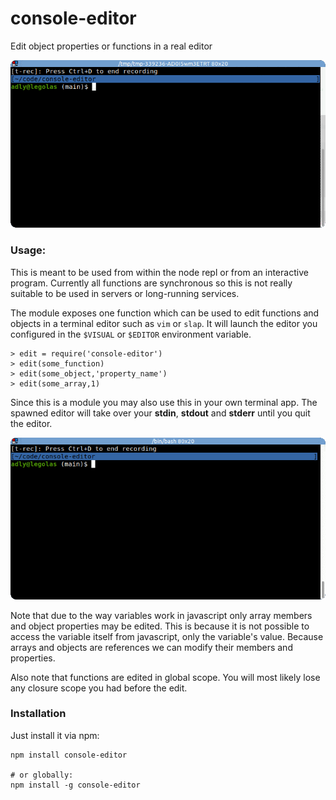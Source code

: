 # console-editor

Edit object properties or functions in a real editor

![edit function](./demo.gif)

### Usage:

This is meant to be used from within the node repl or from an interactive program.
Currently all functions are synchronous so this is not really suitable to be used
in servers or long-running services.

The module exposes one function which can be used to edit functions and objects in
a terminal editor such as `vim` or `slap`. It will launch the editor you configured
in the `$VISUAL` or `$EDITOR` environment variable.

    > edit = require('console-editor')
	> edit(some_function)
	> edit(some_object,'property_name')
	> edit(some_array,1)

Since this is a module you may also use this in your own terminal app. The spawned
editor will take over your **stdin**, **stdout** and **stderr** until you quit the
editor.

![edit objects](./demo-obj.gif)

Note that due to the way variables work in javascript only array members and object
properties may be edited. This is because it is not possible to access the variable
itself from javascript, only the variable's value. Because arrays and objects are
references we can modify their members and properties.

Also note that functions are edited in global scope. You will most likely lose
any closure scope you had before the edit.

### Installation

Just install it via npm:

    npm install console-editor

	# or globally:
	npm install -g console-editor

